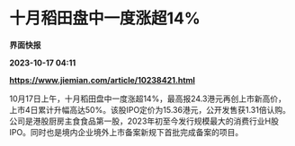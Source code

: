 # 十月稻田盘中一度涨超14%
**界面快报**

**2023-10-17 04:11**

**https://www.jiemian.com/article/10238421.html**

10月17日上午，十月稻田盘中一度涨超14%，最高报24.3港元再创上市新高价，上市4日累计升幅高达50%。该股IPO定价为15.36港元，公开发售获1.31倍认购。公司是港股厨房主食食品第一股，2023年初至今发行规模最大的消费行业H股IPO。同时也是境内企业境外上市备案新规下首批完成备案的项目。